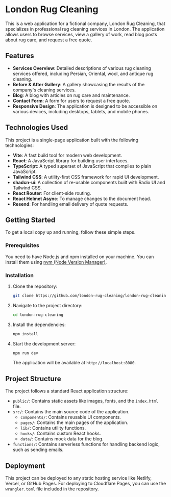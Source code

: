 # London Rug Cleaning

This is a web application for a fictional company, London Rug Cleaning, that specializes in professional rug cleaning services in London. The application allows users to browse services, view a gallery of work, read blog posts about rug care, and request a free quote.

## Features

  * **Services Overview**: Detailed descriptions of various rug cleaning services offered, including Persian, Oriental, wool, and antique rug cleaning.
  * **Before & After Gallery**: A gallery showcasing the results of the company's cleaning services.
  * **Blog**: A blog with articles on rug care and maintenance.
  * **Contact Form**: A form for users to request a free quote.
  * **Responsive Design**: The application is designed to be accessible on various devices, including desktops, tablets, and mobile phones.

## Technologies Used

This project is a single-page application built with the following technologies:

  * **Vite**: A fast build tool for modern web development.
  * **React**: A JavaScript library for building user interfaces.
  * **TypeScript**: A typed superset of JavaScript that compiles to plain JavaScript.
  * **Tailwind CSS**: A utility-first CSS framework for rapid UI development.
  * **shadcn-ui**: A collection of re-usable components built with Radix UI and Tailwind CSS.
  * **React Router**: For client-side routing.
  * **React Helmet Async**: To manage changes to the document head.
  * **Resend**: For handling email delivery of quote requests.

## Getting Started

To get a local copy up and running, follow these simple steps.

### Prerequisites

You need to have Node.js and npm installed on your machine. You can install them using [nvm (Node Version Manager)](https://github.com/nvm-sh/nvm#installing-and-updating).

### Installation

1.  Clone the repository:
    ```sh
    git clone https://github.com/london-rug-cleaning/london-rug-cleaning.git
    ```
2.  Navigate to the project directory:
    ```sh
    cd london-rug-cleaning
    ```
3.  Install the dependencies:
    ```sh
    npm install
    ```
4.  Start the development server:
    ```sh
    npm run dev
    ```
    The application will be available at `http://localhost:8080`.

## Project Structure

The project follows a standard React application structure:

  * `public/`: Contains static assets like images, fonts, and the `index.html` file.
  * `src/`: Contains the main source code of the application.
      * `components/`: Contains reusable UI components.
      * `pages/`: Contains the main pages of the application.
      * `lib/`: Contains utility functions.
      * `hooks/`: Contains custom React hooks.
      * `data/`: Contains mock data for the blog.
  * `functions/`: Contains serverless functions for handling backend logic, such as sending emails.

## Deployment

This project can be deployed to any static hosting service like Netlify, Vercel, or GitHub Pages. For deploying to Cloudflare Pages, you can use the `wrangler.toml` file included in the repository.